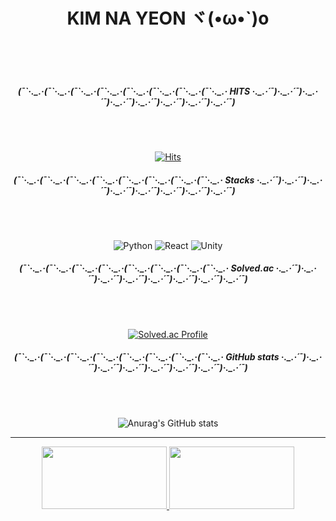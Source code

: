 <div align="center">


<h1>KIM NA YEON ヾ(•ω•`)o <br></h1><br><br><br>


<h5> (¯`·._.·(¯`·._.·(¯`·._.·(¯`·._.·(¯`·._.·(¯`·._.·(¯`·._.·(¯`·._.·  HITS  ·._.·´¯)·._.·´¯)·._.·´¯)·._.·´¯)·._.·´¯)·._.·´¯)·._.·´¯)·._.·´¯) </h5><br><br>

[![Hits](https://hits.seeyoufarm.com/api/count/incr/badge.svg?url=https%3A%2F%2Fgithub.com%2Fgjbae1212%2Fhit-counter&count_bg=%2353DACD&title_bg=%23000000&icon=&icon_color=%23E7E7E7&title=&edge_flat=false)](https://hits.seeyoufarm.com)

<h5> (¯`·._.·(¯`·._.·(¯`·._.·(¯`·._.·(¯`·._.·(¯`·._.·(¯`·._.·(¯`·._.·  Stacks  ·._.·´¯)·._.·´¯)·._.·´¯)·._.·´¯)·._.·´¯)·._.·´¯)·._.·´¯)·._.·´¯) </h5><br><br>

<img alt="Python" src ="https://img.shields.io/badge/Python-3776AB.svg?&style=flat-square&logo=Python&logoColor=white"/> <img alt="React" src ="https://img.shields.io/badge/React-61DAFB.svg?&style=flat-square&logo=React&logoColor=white"/> <img alt="Unity" src ="https://img.shields.io/badge/Unity-FFFFFF.svg?&style=flat-square&logo=Unity&logoColor=black"/> 

<h5> (¯`·._.·(¯`·._.·(¯`·._.·(¯`·._.·(¯`·._.·(¯`·._.·(¯`·._.·(¯`·._.·  Solved.ac  ·._.·´¯)·._.·´¯)·._.·´¯)·._.·´¯)·._.·´¯)·._.·´¯)·._.·´¯)·._.·´¯) </h5><br><br>

[![Solved.ac Profile](http://mazassumnida.wtf/api/v2/generate_badge?boj=nayeon1031)](https://solved.ac/nayeon1031/)

<h5> (¯`·._.·(¯`·._.·(¯`·._.·(¯`·._.·(¯`·._.·(¯`·._.·(¯`·._.·(¯`·._.· GitHub stats ·._.·´¯)·._.·´¯)·._.·´¯)·._.·´¯)·._.·´¯)·._.·´¯)·._.·´¯)·._.·´¯) </h5><br><br>

![Anurag's GitHub stats](https://github-readme-stats.vercel.app/api?username=eoyan&show_icons=true&theme=react)  





<hr>

<p>
<a href="https://github.com/devxb/gitanimals">
  <img
    src="https://render.gitanimals.org/lines/eoyan?pet-id=587181348183179491"
    width="200"
    height="100"
  />
</a>

<a href="https://github.com/devxb/gitanimals">
  <img
    src="https://render.gitanimals.org/lines/eoyan?pet-id=587181348183179486"
    width="200"
    height="100"
  />
</a>
</p>




</div>


